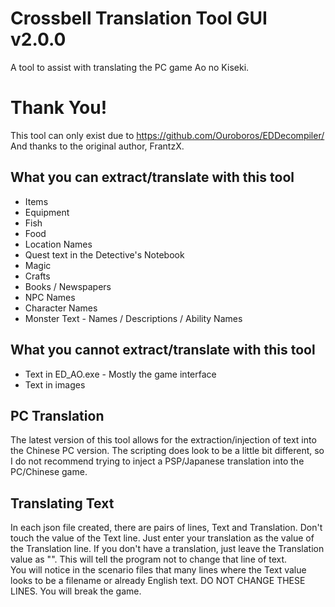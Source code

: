 # Crossbell Translation Tool GUI v2.0.0
A tool to assist with translating the PC game Ao no Kiseki.

# Thank You!
This tool can only exist due to https://github.com/Ouroboros/EDDecompiler/
And thanks to the original author, FrantzX.

## What you can extract/translate with this tool
+ Items
+ Equipment
+ Fish
+ Food
+ Location Names
+ Quest text in the Detective's Notebook
+ Magic
+ Crafts
+ Books / Newspapers
+ NPC Names
+ Character Names
+ Monster Text - Names / Descriptions / Ability Names

## What you cannot extract/translate with this tool
+ Text in ED_AO.exe - Mostly the game interface
+ Text in images

## PC Translation
The latest version of this tool allows for the extraction/injection of text into the Chinese PC version. The scripting does look to be a little bit different, so I do not recommend trying to inject a PSP/Japanese translation into the PC/Chinese game.

## Translating Text
In each json file created, there are pairs of lines, Text and Translation. Don't touch the value of the Text line. Just enter your translation as the value of the Translation line. If you don't have a translation, just leave the Translation value as "". This will tell the program not to change that line of text.  
You will notice in the scenario files that many lines where the Text value looks to be a filename or already English text. DO NOT CHANGE THESE LINES. You will break the game.
